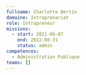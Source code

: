 ```yaml
---
fullname: Charlotte Bertin
domaine: Intraprenariat
role: Intrapreneur
missions:
  - start: 2021-06-07
    end: 2022-08-31
    status: admin
competences:
  - Administration Publique
teams: []
---
```

